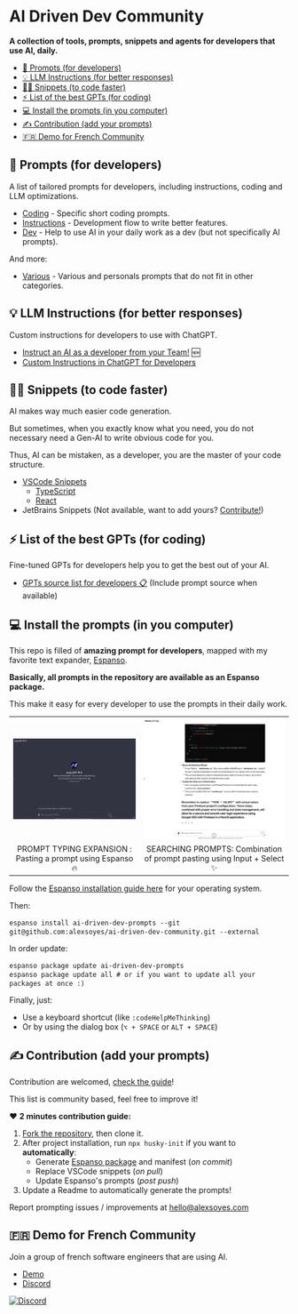 # AI Driven Dev Community

**A collection of tools, prompts, snippets and agents for developers that use AI, daily.**

- [📝 Prompts (for developers)](#-prompts-for-developers)
- [💡 LLM Instructions (for better responses)](#-llm-instructions-for-better-responses)
- [🧑‍💻 Snippets (to code faster)](#-snippets-to-code-faster)
- [⚡️ List of the best GPTs (for coding)](#️-list-of-the-best-gpts-for-coding)
- [💻 Install the prompts (in you computer)](#-install-the-prompts-in-you-computer)
- [✍️ Contribution (add your prompts)](#️-contribution-add-your-prompts)
- [🇫🇷 Demo for French Community](#-demo-for-french-community)

## 📝 Prompts (for developers)

A list of tailored prompts for developers, including instructions, coding and LLM optimizations.

- [Coding](./prompts/code.md) - Specific short coding prompts.
- [Instructions](./prompts/instruct.md) - Development flow to write better features.
- [Dev](./prompts/dev.md) - Help to use AI in your daily work as a dev (but not specifically AI prompts).

And more:

- [Various](./prompts/_/various.md) - Various and personals prompts that do not fit in other categories.

## 💡 LLM Instructions (for better responses)

Custom instructions for developers to use with ChatGPT.

- [Instruct an AI as a developer from your Team!](./llm/chatgpt-training-developers.md) 🆕
- [Custom Instructions in ChatGPT for Developers](./llm/chatgpt-custom-instructions-developer.md)

## 🧑‍💻 Snippets (to code faster)

AI makes way much easier code generation.

But sometimes, when you exactly know what you need, you do not necessary need a Gen-AI to write obvious code for you.

Thus, AI can be mistaken, as a developer, you are the master of your code structure.

- [VSCode Snippets](./snippets/vscode/)
  - [TypeScript](./snippets/vscode/typescript.json)
  - [React](./snippets/vscode/typescriptreact.json)
- JetBrains Snippets (Not available, want to add yours? [Contribute!](./contributing.md))

## ⚡️ List of the best GPTs (for coding)

Fine-tuned GPTs for developers help you to get the best out of your AI.

- [GPTs source list for developers 📋](./docs/ressources-list/gpt.md) (Include prompt source when available)

## 💻 Install the prompts (in you computer)

This repo is filled of **amazing prompt for developers**, mapped with my favorite text expander, [Espanso](https://espanso.org).

**Basically, all prompts in the repository are available as an Espanso package.**

This make it easy for every developer to use the prompts in their daily work.

<table>
  <tr>
    <td><img src="docs/images/espanso-code-gpt.gif" alt="Text expander with AI" width="400"/></td>
    <td><img src="docs/images/espanso-form-with-select.gif" alt="Text expander form with Select and Input" width="400"/></td>
  </tr>
  <tr>
    <td align="center">PROMPT TYPING EXPANSION : Pasting a prompt using Espanso 🔥</td>
    <td align="center">SEARCHING PROMPTS: Combination of prompt pasting using Input + Select ✨</td>
  </tr>
</table>

Follow the [Espanso installation guide here](https://espanso.org/install/) for your operating system.

Then:

```shell
espanso install ai-driven-dev-prompts --git git@github.com:alexsoyes/ai-driven-dev-community.git --external
```

In order update:

```shell
espanso package update ai-driven-dev-prompts
espanso package update all # or if you want to update all your packages at once :)
```

Finally, just:

- Use a keyboard shortcut (like `:codeHelpMeThinking`)
- Or by using the dialog box (`⌥ + SPACE` or `ALT + SPACE`)

## ✍️ Contribution (add your prompts)

Contribution are welcomed, [check the guide](./contributing.md)!

This list is community based, feel free to improve it!

❤️ **2 minutes contribution guide:**

1. [Fork the repository](https://github.com/alexsoyes/ai-driven-dev-community/fork), then clone it.
2. After project installation, run `npx husky-init` if you want to **automatically**:
   - Generate [Espanso package](./ai-driven-dev-prompts/package.yml) and manifest (*on commit*)
   - Replace VSCode snippets (*on pull*)
   - Update Espanso's prompts (*post push*)
3. Update a Readme to automatically generate the prompts!

Report prompting issues / improvements at [hello@alexsoyes.com](mailto:hello@alexsoyes.com)

## 🇫🇷 Demo for French Community

Join a group of french software engineers that are using AI.

- [Demo](http://www.youtube.com/watch?v=1YvECxOn2_Q)
- [Discord](https://discord.gg/mcNwacZCvC)

[![Discord](https://img.shields.io/badge/Discord-7289DA?style=for-the-badge&logo=discord&logoColor=white)](https://discord.gg/mcNwacZCvC)

